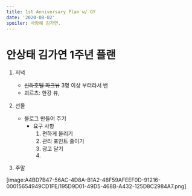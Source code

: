 ```yaml
---
title: 1st Anniversary Plan w/ GY
date: '2020-08-02'
spoiler: 사랑해 김가연.
---
```

# 안상태 김가연 1주년 플랜
1. 저녁
	- ~~신라호텔 파크뷰~~
	3명 이상 부터라서 밴
	- 괴르츠: 한강 뷰, 
	
2. 선물
	- 블로그 만들어 주기
		- 요구 사항
			1. 편하게 올리기 
			2. 관리 포인트 줄이기
			3. 광고 달기
			4. 
3. 주말

[image:A4BD7B47-56AC-4D8A-B1A2-48F59AFEEF0D-91216-00015654949CD1FE/195D9D01-49D5-468B-A432-125D8C2984A7.png]